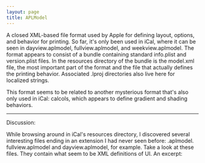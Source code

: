 ```yaml
---
layout: page
title: APLModel
---
```


A closed XML-based file format used by Apple for defining layout, options, and behavior for printing. So far, it's only been used in iCal, where it can be seen in dayview.aplmodel, fullview.aplmodel, and weekview.aplmodel. The format appears to consist of a bundle containing standard info.plist and version.plist files. In the resources directory of the bundle is the model.xml file, the most important part of the format and the file that actually defines the printing behavior. Associated .lproj directories also live here for localized strings.

This format seems to be related to another mysterious format that's also only used in iCal: calcols, which appears to define gradient and shading behaviors.

----

Discussion:

While browsing around in iCal's resources directory, I discovered several interesting files ending in an extension I had never seen before: .aplmodel. fullview.aplmodel and dayview.aplmodel, for example. Take a look at these files. They contain what seem to be XML definitions of UI. An excerpt:

    
 <page-templates>
   <template name="root-template" version="0.1" entity-types="detail, detail/2">
     <elements>
       <group name="root-group" packer="root-packer">
         <group name="header-group" packer="header-packer" vertical-resizebehavior="can-grow:no">
           <group name="calendar-group" packer="calendar-packer" cangrow-vertically="yes">
             <element class="APLPHeaderElement" alignment="leftv" big-string="%{list-string}" small-string="%{date-string}"/>
             <element name="calendar-keys" class="APLPCalendarsElement"/>
           </group>
           <group name="minimonth-group" packer="minimonth-packer" vertical-resizebehavior="can-grow:no" horizontal-resizebehavior="can-grow:no">
             <element name="minimonth" class="APLPMiniMonthElement" variant="list"/>
             <element name="minimonth2" class="APLPMiniMonthElement" variant="nextlist"/>
           </group>
         </group>
         
         <group class="APLPBorderedGroupElement" name="details-group" packer="content-packer" top="1">
           <list name="details-list" class="APLPBorderedGroupElement" right="1" element-class="APLPEntityDetailsElement" entity-type="detail" show-phonenumbers="yes" packer="details-packer"/>
           <list name="details-list" element-class="APLPEntityDetailsElement" entity-type="detail/2" packer="details-packer" show-phonenumbers="yes" always-visible="yes"/>
         </group>
         
         <group class="APLPBorderedGroupElement" top="1" packer="footer-packer" vertical-resizebehavior="can-grow:no">
           <element class="APLPFooterElement" name="footer" variant="week" left-string="%{timezone-string}" right-string="%page%"/>
         </group>
       </group>
     </elements>


It goes on like this for some time. A quick Google search yields not the slightest mention of the format, and given that there's no DTD specified, it's something of an enigma. There's an additional mysterious file with the extension .calcols, which seems to be linked into the aplmodel for... gradient definition? That's what it looks like. This raises the question: is Apple beating Microsoft to the punch on XML-based interfaces? Have they already and just not mentioned it? Is a tool for creating these kinds of custom views already available in-house? Will it be included in Xcode 3? Your thoughts, ladies and gentlemen? -- AndyMatuschak?

*
I dunno, but I protest the use of the term "root-packer" ... it sounds like an epithet ... ;-) Good catch, though, I have REALLY been wanting to see advancements in Interface Builder; it seems like the neglected tool and, IMHO, could stand an overhaul.*

It's a likely assumption. It almost seems like iCal is Apple's testing ground for new ideas - I've spent the last few months digging through iCal (writing an InputManager to make the damn thing work like a decent calendar), and many classes in CALCore look like precursors to what you find in the Cocoa framework. (It's really obvious if you look at their preference pane handling.) Or maybe iCal is just old, and nobody at Apple cares about it any more... -- RobertBlum

